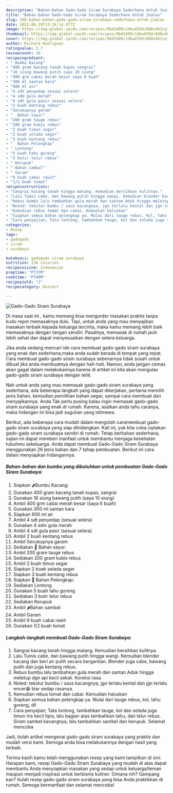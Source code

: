 ```yaml
---
description: "Bahan-bahan Gado-Gado Siram Surabaya Sederhana Untuk Jualan"
title: "Bahan-bahan Gado-Gado Siram Surabaya Sederhana Untuk Jualan"
slug: 398-bahan-bahan-gado-gado-siram-surabaya-sederhana-untuk-jualan
date: 2021-06-29T13:16:14.477Z
image: https://img-global.cpcdn.com/recipes/9bd2409c1dba439d/680x482cq70/gado-gado-siram-surabaya-foto-resep-utama.jpg
thumbnail: https://img-global.cpcdn.com/recipes/9bd2409c1dba439d/680x482cq70/gado-gado-siram-surabaya-foto-resep-utama.jpg
cover: https://img-global.cpcdn.com/recipes/9bd2409c1dba439d/680x482cq70/gado-gado-siram-surabaya-foto-resep-utama.jpg
author: Richard Rodriguez
ratingvalue: 3.7
reviewcount: 10
recipeingredient:
- " Bumbu Kacang"
- "400 gram kacang tanah kupas sangrai"
- "16 siung bawang putih saya 10 siung"
- "400 grm cabai merah besar saya 6 buah"
- "300 ml santan kara"
- "900 ml air"
- "4 sdt penyedap sesuai selera"
- "4 sdm gula merah"
- "4 sdt gula pasir sesuai selera"
- "2 buah kentang rebus"
- "Secukupnya garam"
- "  Bahan sayur"
- "200 gram tauge rebus"
- "200 gram kubis rebus"
- "2 buah timun segar"
- "2 buah selada segar"
- "3 buah kentang rebus"
- "  Bahan Pelengkap"
- " Lontong"
- "5 buah tahu goreng"
- "3 butir telur rebus"
- " Kerupuk"
- " Bahan sambal"
- " Garam"
- "9 buah cabai rawit"
- "1/2 buah tomat"
recipeinstructions:
- "Sangrai kacang tanah hingga matang. Kemudian bersihkan kulitnya."
- "Lalu Tumis cabe, dan bawang putih hingga wangi. Kemudian blender kacang dan beri air putih secara bergantian. Blender juga cabe, bawang putih dan juga kentang rebus."
- "Rebus bumbu lalu tambahkan gula merah dan santan Aduk hingga meletup dgn api kecil sekali. Koreksi rasa."
- "Noted: tekstur bumbu / saus kacangnya, jgn terlalu kental dan jgn terlalu encer😁 biar sedap rasanya."
- "Kemudian rebus tomat dan cabai. Kemudian haluskan"
- "Siapkan semua bahan pelengkap ya. Mulai dari tauge rebus, kol, tahu goreng, dll"
- "Cara penyajian; Tata lontong, tambahkan tauge, kol dan selada juga timun iris kecil tipis, lalu bagian atas tambahkan tahu, dan telur rebus. Siram sambel kacangnya, lalu tambahkan sambel dan kerupuk. Selamat mencoba"
categories:
- Resep
tags:
- gadogado
- siram
- surabaya

katakunci: gadogado siram surabaya 
nutrition: 116 calories
recipecuisine: Indonesian
preptime: "PT37M"
cooktime: "PT40M"
recipeyield: "2"
recipecategory: Dessert

---
```



![Gado-Gado Siram Surabaya](https://img-global.cpcdn.com/recipes/9bd2409c1dba439d/680x482cq70/gado-gado-siram-surabaya-foto-resep-utama.jpg)

Di masa  saat ini , kamu memang bisa mengorder masakan praktis tanpa kudu repot memasaknya dulu. Tapi, untuk anda yang mau menyajikan masakan terbaik kepada keluarga tercinta, maka kamu memang lebih baik memasaknya dengan tangan sendiri. Pasalnya, memasak di rumah jauh lebih sehat dan dapat menyesuaikan dengan selera keluarga.

Jika anda sedang mencari ide cara membuat gado-gado siram surabaya yang enak dan sederhana,maka anda sudah berada di tempat yang tepat. Cara membuat gado-gado siram surabaya  sebenarnya tidak susah untuk dibuat jika anda membuatnya dengan hati-hati. Namun, anda jangan cemas akan gagal dalam melakukannya 
karena di artikel ini kita akan mengulas gado-gado siram surabaya dengan teliti.  



Nah untuk anda yang mau memasak gado-gado siram surabaya yang sederhana, ada beberapa langkah yang dapat dikerjakan, pertama memilih jenis bahan, kemudian pemilihan bahan segar, sampai cara membuat dan menyajikannya. Anda Tak perlu pusing kalau ingin memasak gado-gado siram surabaya yang enak di rumah. Karena, asalkan anda  tahu caranya, maka hidangan ini bisa jadi suguhan yang istimewa.

Berikut, ada beberapa cara mudah dalam mengolah caramembuat gado-gado siram surabaya yang siap dihidangkan. Kali ini, yuk kita coba ciptakan gado-gado siram surabaya sendiri di rumah. Tetap berbahan sederhana, sajian ini dapat memberi manfaat untuk membantu menjaga kesehatan tubuhmu sekeluarga. Anda dapat membuat Gado-Gado Siram Surabaya menggunakan 26 jenis bahan dan 7 tahap pembuatan. Berikut ini cara dalam menyiapkan hidangannya.

<!--inarticleads1-->

##### Bahan-bahan dan bumbu yang dibutuhkan untuk pembuatan Gado-Gado Siram Surabaya:

1. Siapkan  🌶Bumbu Kacang:
1. Gunakan 400 gram kacang tanah kupas, sangrai
1. Gunakan 16 siung bawang putih (saya 10 siung)
1. Ambil 400 grm cabai merah besar (saya 6 buah)
1. Gunakan 300 ml santan kara
1. Siapkan 900 ml air
1. Ambil 4 sdt penyedap (sesuai selera)
1. Gunakan 4 sdm gula merah
1. Ambil 4 sdt gula pasir (sesuai selera)
1. Ambil 2 buah kentang rebus
1. Ambil Secukupnya garam
1. Sediakan  🥒 Bahan sayur:
1. Ambil 200 gram tauge rebus
1. Sediakan 200 gram kubis rebus
1. Ambil 2 buah timun segar
1. Siapkan 2 buah selada segar
1. Siapkan 3 buah kentang rebus
1. Siapkan  🌸 Bahan Pelengkap:
1. Sediakan  Lontong
1. Gunakan 5 buah tahu goreng
1. Sediakan 3 butir telur rebus
1. Sediakan  Kerupuk
1. Ambil  🌶Bahan sambal:
1. Ambil  Garam
1. Ambil 9 buah cabai rawit
1. Gunakan 1/2 buah tomat




<!--inarticleads2-->

##### Langkah-langkah membuat Gado-Gado Siram Surabaya:

1. Sangrai kacang tanah hingga matang. Kemudian bersihkan kulitnya.
1. Lalu Tumis cabe, dan bawang putih hingga wangi. Kemudian blender kacang dan beri air putih secara bergantian. Blender juga cabe, bawang putih dan juga kentang rebus.
1. Rebus bumbu lalu tambahkan gula merah dan santan Aduk hingga meletup dgn api kecil sekali. Koreksi rasa.
1. Noted: tekstur bumbu / saus kacangnya, jgn terlalu kental dan jgn terlalu encer😁 biar sedap rasanya.
1. Kemudian rebus tomat dan cabai. Kemudian haluskan
1. Siapkan semua bahan pelengkap ya. Mulai dari tauge rebus, kol, tahu goreng, dll
1. Cara penyajian; Tata lontong, tambahkan tauge, kol dan selada juga timun iris kecil tipis, lalu bagian atas tambahkan tahu, dan telur rebus. Siram sambel kacangnya, lalu tambahkan sambel dan kerupuk. Selamat mencoba




Jadi, itulah artikel mengenai  gado-gado siram surabaya  yang praktis dan mudah versi kami. Semoga anda bisa melakukannya dengan hasil yang terbaik. 

Terima kasih kamu telah menggunakan resep yang kami tampilkan di sini. Harapan kami, resep  Gado-Gado Siram Surabaya yang mudah di atas dapat membantu Anda menyiapkan masakan yang sedap untuk keluarga/teman maupun menjadi inspirasi untuk berbisnis kuliner. Gimana nih? Gampang kan? Itulah resep gado-gado siram surabaya yang bisa Anda praktikkan di rumah. Semoga bermanfaat dan selamat mencoba!

